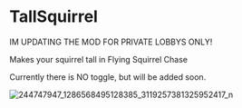 # TallSquirrel

IM UPDATING THE MOD FOR PRIVATE LOBBYS ONLY!

Makes your squirrel tall in Flying Squirrel Chase

Currently there is NO toggle, but will be added soon.

![244747947_1286568495128385_3119257381325952417_n](https://user-images.githubusercontent.com/87285349/136720981-9bf6108b-c206-46e6-a841-1231b0e3e29c.jpg)
